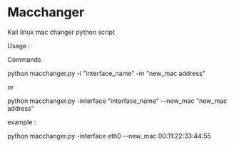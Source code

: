 # Macchanger
Kali linux mac changer python script

Usage :

Commands 

python macchanger.py -i "interface_name" -m "new_mac address"

or 

python macchanger.py -interface "interface_name" --new_mac "new_mac address"

example :

python macchanger.py -interface eth0 --new_mac 00:11:22:33:44:55


